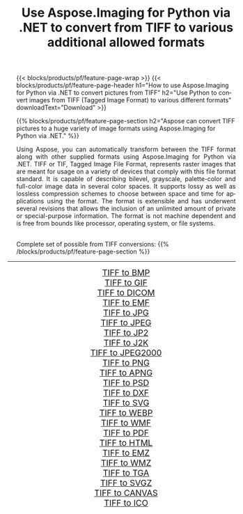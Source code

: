 ﻿---
title: Use Aspose.Imaging for Python via .NET to convert from TIFF to various additional allowed formats 
weight: 3920
url: /python-net/conversion/from/tiff/ 
lang: en
langdirlevel: 2
locales: zh-hans,ja,it,ru,de,es,fr,nl,id,lt,pl,pt,vi,tr,ko,zh-hant,ar,hi,th,sv,cs,uk,he
description: You can quickly transform from TIFF(Tagged Image Format) into various formats using Aspose.Imaging for Python via .NET.
---

{{< blocks/products/pf/feature-page-wrap >}}
{{< blocks/products/pf/feature-page-header h1="How to use Aspose.Imaging for Python via .NET to convert pictures from TIFF" h2="Use Python to convert images from TIFF (Tagged Image Format) to various different formats" downloadText="Download" >}}


{{% blocks/products/pf/feature-page-section  h2="Aspose can convert TIFF pictures to a huge variety of image formats using Aspose.Imaging for Python via .NET." %}}
<p align=justify>Using Aspose, you can automatically transform between the TIFF format along with other supplied formats using Aspose.Imaging for Python via .NET. TIFF or TIF, Tagged Image File Format, represents raster images that are meant for usage on a variety of devices that comply with this file format standard. It is capable of describing bilevel, grayscale, palette-color and full-color image data in several color spaces. It supports lossy as well as lossless compression schemes to choose between space and time for applications using the format. The format is extensible and has underwent several revisions that allows the inclusion of an unlimited amount of private or special-purpose information. The format is not machine dependent and is free from bounds like processor, operating system, or file systems.</p>
<br/>
Complete set of possible from TIFF conversions:
{{% /blocks/products/pf/feature-page-section %}}
<div class="container-fluid productfamilypage bg-gray">
    <div class="convertypes bg-gray agp-content section">
        <div class="container">
		<hr style="margin-left:-20px;"/>
		<div class="row other-converters" style="gap: 10px;font-size: 19px;text-align:center;">
		    <div class='col-md-2 other-converter remove-lp remove-rp'><a href="/imaging/python-net/conversion/tiff-to-bmp/" style="padding:15px;">TIFF to BMP</a></div><div class='col-md-2 other-converter remove-lp remove-rp'><a href="/imaging/python-net/conversion/tiff-to-gif/" style="padding:15px;">TIFF to GIF</a></div><div class='col-md-2 other-converter remove-lp remove-rp'><a href="/imaging/python-net/conversion/tiff-to-dicom/" style="padding:15px;">TIFF to DICOM</a></div><div class='col-md-2 other-converter remove-lp remove-rp'><a href="/imaging/python-net/conversion/tiff-to-emf/" style="padding:15px;">TIFF to EMF</a></div><div class='col-md-2 other-converter remove-lp remove-rp'><a href="/imaging/python-net/conversion/tiff-to-jpg/" style="padding:15px;">TIFF to JPG</a></div><div class='col-md-2 other-converter remove-lp remove-rp'><a href="/imaging/python-net/conversion/tiff-to-jpeg/" style="padding:15px;">TIFF to JPEG</a></div><div class='col-md-2 other-converter remove-lp remove-rp'><a href="/imaging/python-net/conversion/tiff-to-jp2/" style="padding:15px;">TIFF to JP2</a></div><div class='col-md-2 other-converter remove-lp remove-rp'><a href="/imaging/python-net/conversion/tiff-to-j2k/" style="padding:15px;">TIFF to J2K</a></div><div class='col-md-2 other-converter remove-lp remove-rp'><a href="/imaging/python-net/conversion/tiff-to-jpeg2000/" style="padding:15px;">TIFF to JPEG2000</a></div><div class='col-md-2 other-converter remove-lp remove-rp'><a href="/imaging/python-net/conversion/tiff-to-png/" style="padding:15px;">TIFF to PNG</a></div><div class='col-md-2 other-converter remove-lp remove-rp'><a href="/imaging/python-net/conversion/tiff-to-apng/" style="padding:15px;">TIFF to APNG</a></div><div class='col-md-2 other-converter remove-lp remove-rp'><a href="/imaging/python-net/conversion/tiff-to-psd/" style="padding:15px;">TIFF to PSD</a></div><div class='col-md-2 other-converter remove-lp remove-rp'><a href="/imaging/python-net/conversion/tiff-to-dxf/" style="padding:15px;">TIFF to DXF</a></div><div class='col-md-2 other-converter remove-lp remove-rp'><a href="/imaging/python-net/conversion/tiff-to-svg/" style="padding:15px;">TIFF to SVG</a></div><div class='col-md-2 other-converter remove-lp remove-rp'><a href="/imaging/python-net/conversion/tiff-to-webp/" style="padding:15px;">TIFF to WEBP</a></div><div class='col-md-2 other-converter remove-lp remove-rp'><a href="/imaging/python-net/conversion/tiff-to-wmf/" style="padding:15px;">TIFF to WMF</a></div><div class='col-md-2 other-converter remove-lp remove-rp'><a href="/imaging/python-net/conversion/tiff-to-pdf/" style="padding:15px;">TIFF to PDF</a></div><div class='col-md-2 other-converter remove-lp remove-rp'><a href="/imaging/python-net/conversion/tiff-to-html/" style="padding:15px;">TIFF to HTML</a></div><div class='col-md-2 other-converter remove-lp remove-rp'><a href="/imaging/python-net/conversion/tiff-to-emz/" style="padding:15px;">TIFF to EMZ</a></div><div class='col-md-2 other-converter remove-lp remove-rp'><a href="/imaging/python-net/conversion/tiff-to-wmz/" style="padding:15px;">TIFF to WMZ</a></div><div class='col-md-2 other-converter remove-lp remove-rp'><a href="/imaging/python-net/conversion/tiff-to-tga/" style="padding:15px;">TIFF to TGA</a></div><div class='col-md-2 other-converter remove-lp remove-rp'><a href="/imaging/python-net/conversion/tiff-to-svgz/" style="padding:15px;">TIFF to SVGZ</a></div><div class='col-md-2 other-converter remove-lp remove-rp'><a href="/imaging/python-net/conversion/tiff-to-canvas/" style="padding:15px;">TIFF to CANVAS</a></div><div class='col-md-2 other-converter remove-lp remove-rp'><a href="/imaging/python-net/conversion/tiff-to-ico/" style="padding:15px;">TIFF to ICO</a></div>
                </div>
        </div>
    </div>
</div>
<br/>


